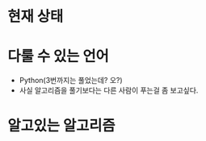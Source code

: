 # 현재 상태



# 다룰 수 있는 언어



* Python(3번까지는 풀었는데? 오?)
* 사실 알고리즘을 풀기보다는 다른 사람이 푸는걸 좀 보고싶다.



# 알고있는 알고리즘







